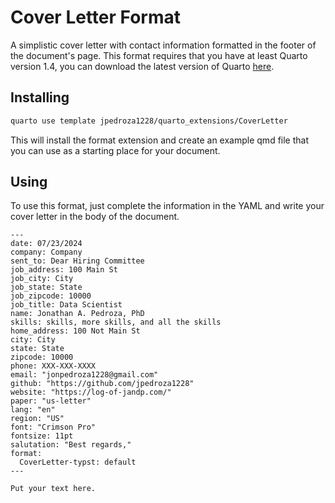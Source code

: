 # Cover Letter Format

A simplistic cover letter with contact information formatted in the footer of the document's page. This format requires that you have at least Quarto version 1.4, you can download the latest version of Quarto [here](https://quarto.org/docs/get-started/).

## Installing

```bash
quarto use template jpedroza1228/quarto_extensions/CoverLetter
```

This will install the format extension and create an example qmd file that you can use as a starting place for your document.

## Using

To use this format, just complete the information in the YAML and write your cover letter in the body of the document. 

```{tex}
---
date: 07/23/2024
company: Company
sent_to: Dear Hiring Committee
job_address: 100 Main St  
job_city: City
job_state: State
job_zipcode: 10000
job_title: Data Scientist
name: Jonathan A. Pedroza, PhD
skills: skills, more skills, and all the skills
home_address: 100 Not Main St
city: City
state: State
zipcode: 10000
phone: XXX-XXX-XXXX
email: "jonpedroza1228@gmail.com"
github: "https://github.com/jpedroza1228"
website: "https://log-of-jandp.com/"
paper: "us-letter"
lang: "en"
region: "US"
font: "Crimson Pro"
fontsize: 11pt
salutation: "Best regards,"
format:
  CoverLetter-typst: default
---

Put your text here.
```

